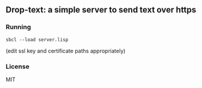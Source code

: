 ##  Drop-text: a simple server to send text over https

### Running

`sbcl --load server.lisp`

(edit ssl key and certificate paths appropriately)

### License

MIT
